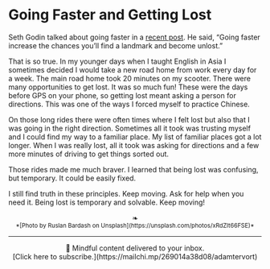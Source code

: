 # Going Faster and Getting Lost

Seth Godin talked about going faster in a [recent post](https://seths.blog/2019/09/if-youre-lost-go-faster/). He said, “Going faster increase the chances you’ll find a landmark and become unlost.” 

That is so true. In my younger days when I taught English in Asia I sometimes decided I would take a new road home from work every day for a week. The main road home took 20 minutes on my scooter. There were many opportunities to get lost. It was so much fun! These were the days before GPS on your phone, so getting lost meant asking a person for directions. This was one of the ways I forced myself to practice Chinese.

On those long rides there were often times where I felt lost but also that I was going in the right direction. Sometimes all it took was trusting myself and I could find my way to a familiar place. My list of familiar places got a lot longer. When I was really lost, all it took was asking for directions and a few more minutes of driving to get things sorted out. 

Those rides made me much braver. I learned that being lost was confusing, but temporary. It could be easily fixed. 

I still find truth in these principles. Keep moving. Ask for help when you need it. Being lost is temporary and solvable. Keep moving!

<center>❧</center>
<center><small> *[Photo by Ruslan Bardash on Unsplash](https://unsplash.com/photos/xRdZIt66FSE)* </small>

---
<center>
📨 Mindful content delivered to your inbox. <br>[Click here to subscribe.](https://mailchi.mp/269014a38d08/adamtervort)</center>